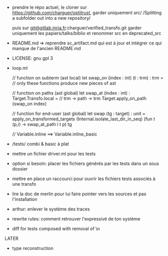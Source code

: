 
- prendre le répo actuel, le cloner sur https://github.com/charguer/optitrust, garder uniquement src/
  /Splitting a subfolder out into a new repository/

  puis sur  git@gitlab.inria.fr:charguer/verified_transfo.git  garder uniquement les papiers/talks/biblio
  et renommer src en deprecated_src


- README.md => reprendre sc_artifact.md qui est à jour et intégrer ce qui manque de l'ancien README.md

- LICENSE: gnu gpl 3

- loop.ml

   // function on subterm (ast local)
   let swap_on (index : int) (t : trm) : trm =
      // only these functions produce new pieces of ast

   // function on paths (ast global)
   let swap_at (index : int) : Target.Transfo.local = // trm -> path -> trm
     Target.apply_on_path (swap_on index)

   // function for end-user (ast global)
   let swap (tg : target) : unit =
     apply_on_transformed_targets (Internal.isolate_last_dir_in_seq)
       (fun t (p,i) -> swap_at_path i t p) tg

   // Variable.inline  ==> Variable.inline_basic

- /tests/
  combi & basic à plat

- mettre un fichier driver.ml pour les tests


- option si besoin: placer les fichiers générés par les tests dans un sous dossier

- mettre en place un raccourci pour ouvrir les fichiers tests associés à une transfo

- lire la doc de merlin pour lui faire pointer vers les sources et pas l'installation

- arthur: enlever le système des traces

- rewrite rules: comment retrouver l'expressivé de ton système


- diff for tests composed with removal of \n


LATER

- type reconstruction


